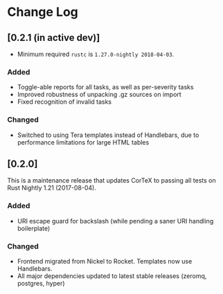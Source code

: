 # Change Log

## [0.2.1 (in active dev)]

* Minimum required `rustc` is `1.27.0-nightly 2018-04-03`.

### Added
 * Toggle-able reports for all tasks, as well as per-severity tasks
 * Improved robustness of unpacking .gz sources on import
 * Fixed recognition of invalid tasks

### Changed
 * Switched to using Tera templates instead of Handlebars, due to performance limitations for large HTML tables

## [0.2.0]

This is a maintenance release that updates CorTeX to passing all tests on Rust Nightly 1.21 (2017-08-04).

### Added

 * URI escape guard for backslash (while pending a saner URI handling boilerplate)

### Changed

 * Frontend migrated from Nickel to Rocket. Templates now use Handlebars.
 * All major dependencies updated to latest stable releases (zeromq, postgres, hyper)
